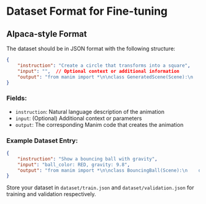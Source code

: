 # Dataset Format for Fine-tuning

## Alpaca-style Format

The dataset should be in JSON format with the following structure:

```json
{
    "instruction": "Create a circle that transforms into a square",
    "input": "",  // Optional context or additional information
    "output": "from manim import *\n\nclass GeneratedScene(Scene):\n    def construct(self):\n        circle = Circle()\n        square = Square()\n        self.play(Create(circle))\n        self.play(Transform(circle, square))"
}
```

### Fields:
- `instruction`: Natural language description of the animation
- `input`: (Optional) Additional context or parameters
- `output`: The corresponding Manim code that creates the animation

### Example Dataset Entry:
```json
{
    "instruction": "Show a bouncing ball with gravity",
    "input": "ball_color: RED, gravity: 9.8",
    "output": "from manim import *\n\nclass BouncingBall(Scene):\n    def construct(self):\n        ball = Circle(radius=0.5, color=RED)\n        self.play(Create(ball))\n        self.play(ball.animate.shift(DOWN * 2), rate_func=rate_functions.ease_in_out)"
}
```

Store your dataset in `dataset/train.json` and `dataset/validation.json` for training and validation respectively.

